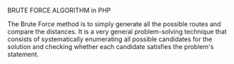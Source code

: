 BRUTE FORCE ALGORITHM in PHP

The Brute Force method is to simply generate all the possible routes and compare the distances. It is a very general problem-solving technique that consists of systematically enumerating all possible candidates for the solution and checking whether each candidate satisfies the problem's statement.
